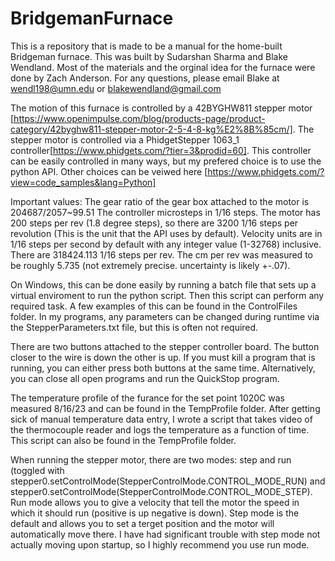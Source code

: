 # BridgemanFurnace
This is a repository that is made to be a manual for the home-built Bridgeman furnace. This was built by Sudarshan Sharma and Blake Wendland. Most of the materials and the orginal idea for the furnace were done by Zach Anderson.
For any questions, please email Blake at wendl198@umn.edu or blakewendland@gmail.com

The motion of this furnace is controlled by a 42BYGHW811 stepper motor [https://www.openimpulse.com/blog/products-page/product-category/42byghw811-stepper-motor-2-5-4-8-kg%E2%8B%85cm/]. The stepper motor is controlled via a PhidgetStepper 1063_1 controller[https://www.phidgets.com/?tier=3&prodid=60]. This controller can be easily controlled in many ways, but my prefered choice is to use the python API. Other choices can be veiwed here [https://www.phidgets.com/?view=code_samples&lang=Python]

Important values:
The gear ratio of the gear box attached to the motor is 204687/2057~99.51
The controller microsteps in 1/16 steps. The motor has 200 steps per rev (1.8 degree steps), so there are 3200 1/16 steps per revolution (This is the unit that the API uses by default).
Velocity units are in 1/16 steps per second by default with any integer value (1-32768) inclusive.
There are 318424.113 1/16 steps per rev.
The cm per rev was measured to be roughly 5.735 (not extremely precise. uncertainty is likely +-.07).

On Windows, this can be done easily by running a batch file that sets up a virtual enviroment to run the python script. Then this script can perform any required task. A few examples of this can be found in the ControlFiles folder. In my programs, any parameters can be changed during runtime via the StepperParameters.txt file, but this is often not required.

There are two buttons attached to the stepper controller board. The button closer to the wire is down the other is up. If you must kill a program that is running, you can either press both buttons at the same time. Alternatively, you can close all open programs and run the QuickStop program.

The temperature profile of the furance for the set point 1020C was measured 8/16/23 and can be found in the TempProfile folder. After getting sick of manual temperature data entry, I wrote a script that takes video of the thermocouple reader and logs the temperature as a function of time. This script can also be found in the TempProfile folder.

When running the stepper motor, there are two modes: step and run (toggled with stepper0.setControlMode(StepperControlMode.CONTROL_MODE_RUN) and stepper0.setControlMode(StepperControlMode.CONTROL_MODE_STEP). Run mode allows you to give a velocity that tell the motor the speed in which it should run (positive is up negative is down). Step mode is the default and allows you to set a terget position and the motor will automatically move there. I have had significant trouble with step mode not actually moving upon startup, so I highly recommend you use run mode. 
